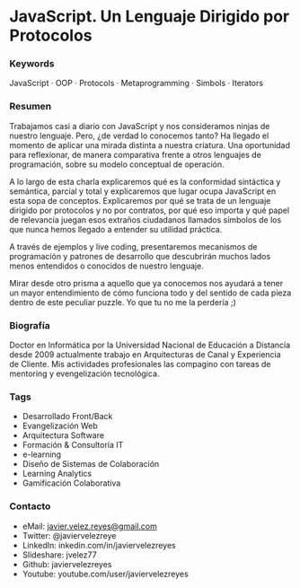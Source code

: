 # JavaScript. Un Lenguaje Dirigido por Protocolos

### Keywords

JavaScript · OOP · Protocols · Metaprogramming · Simbols · Iterators

### Resumen

Trabajamos casi a diario con JavaScript y nos consideramos ninjas de nuestro lenguaje. Pero, ¿de verdad lo conocemos tanto? Ha llegado el momento de aplicar una mirada distinta a nuestra criatura. Una oportunidad para reflexionar, de manera comparativa frente a otros lenguajes de programación, sobre su modelo conceptual de operación.

A lo largo de esta charla explicaremos qué es la conformidad sintáctica y semántica, parcial y total y explicaremos que lugar ocupa JavaScript en esta sopa de conceptos. Explicaremos por qué se trata de un lenguaje dirigido por protocolos y no por contratos, por qué eso importa y qué papel de relevancia juegan esos extraños ciudadanos llamados símbolos de los que nunca hemos llegado a entender su utilidad práctica.

A través de ejemplos y live coding, presentaremos mecanismos de programación y patrones de desarrollo que descubrirán muchos lados menos entendidos o conocidos de nuestro lenguaje.

Mirar desde otro prisma a aquello que ya conocemos nos ayudará a tener un mayor entendimiento de cómo funciona todo y del sentido de cada pieza dentro de este peculiar puzzle. Yo que tu no me la perdería ;)

### Biografía

Doctor en Informática por la Universidad Nacional de Educación a Distancia desde 2009 actualmente trabajo en Arquitecturas de Canal y Experiencia de Cliente. Mis actividades profesionales las compagino con tareas de mentoring y evengelización tecnológica.

### Tags
- Desarrollado Front/Back
- Evangelización Web
- Arquitectura Software
- Formación & Consultoría IT
- e-learning
- Diseño de Sistemas de Colaboración
- Learning Analytics
- Gamificación Colaborativa

### Contacto

- eMail: javier.velez.reyes@gmail.com
- Twitter: @javiervelezreye
- LinkedIn: inkedin.com/in/javiervelezreyes
- Slideshare: jvelez77
- Github: javiervelezreyes
- Youtube: youtube.com/user/javiervelezreyes
